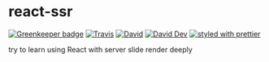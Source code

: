 # react-ssr

[![Greenkeeper badge](https://badges.greenkeeper.io/JounQin/react-ssr.svg)](https://greenkeeper.io/)
[![Travis](https://img.shields.io/travis/JounQin/react-ssr.svg)](https://travis-ci.org/JounQin/react-ssr)
[![David](https://img.shields.io/david/JounQin/react-ssr.svg)](https://david-dm.org/JounQin/react-ssr)
[![David Dev](https://img.shields.io/david/dev/JounQin/react-ssr.svg)](https://david-dm.org/JounQin/react-ssr?type=dev)
[![styled with prettier](https://img.shields.io/badge/styled_with-prettier-ff69b4.svg)](https://github.com/prettier/prettier)

try to learn using React with server slide render deeply
